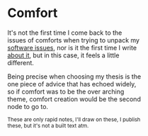 <div style="width:60%;">

# Comfort

It's not the first time I come back to the issues of comforts when trying to unpack my [software issues](https://pzwiki.wdka.nl/mediadesign/User:Colm/RWRM-year2-Position#research_field), nor is it the first time I write [about it](https://pzwiki.wdka.nl/mediadesign/User:Colm/RW%26RS-cyclical-comfort-text-on-methods#on_comfort), but in this case, it feels a little different.

Being precise when choosing my thesis is the one piece of advice that has echoed widely, so if comfort was to be the over arching theme, comfort creation would be the second node to go to.

<small>These are only rapid notes, I'll draw on these, I publish these, but it's not a built text atm.</small>

</div>
